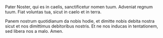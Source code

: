 Pater Noster,
qui es in caelis,
sanctificetur nomen tuum.
Adveniat regnum tuum.
Fiat voluntas tua,
sicut in caelo et in terra.

Panem nostrum quotidianum da nobis hodie,
et dimitte nobis debita nostra
sicut et nos dimittimus debitoribus nostris.
Et ne nos inducas in tentationem,
sed libera nos a malo.
Amen.